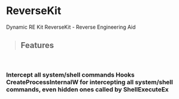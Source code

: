 # ReverseKit
Dynamic RE Kit
ReverseKit - Reverse Engineering Aid

> ## Features

<br>

### <b>Intercept all system/shell commands </b> Hooks CreateProcessInternalW for intercepting all system/shell commands, even hidden ones called by ShellExecuteEx

